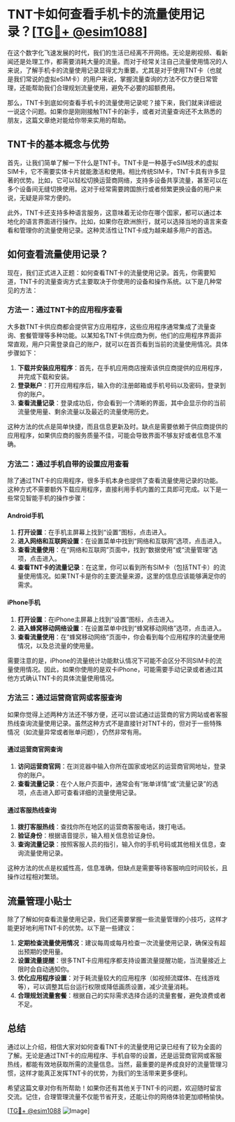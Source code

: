 # TNT卡如何查看手机卡的流量使用记录？[[TG💪+ @esim1088](https://t.me/s/esim1088)]

在这个数字化飞速发展的时代，我们的生活已经离不开网络。无论是刷视频、看新闻还是处理工作，都需要消耗大量的流量。而对于经常关注自己流量使用情况的人来说，了解手机卡的流量使用记录显得尤为重要。尤其是对于使用TNT卡（也就是我们常说的虚拟eSIM卡）的用户来说，掌握流量查询的方法不仅方便日常管理，还能帮助我们合理规划流量使用，避免不必要的超额费用。

那么，TNT卡到底如何查看手机卡的流量使用记录呢？接下来，我们就来详细说一说这个问题。如果你是刚刚接触TNT卡的新手，或者对流量查询还不太熟悉的朋友，这篇文章绝对能给你带来实用的帮助。

## TNT卡的基本概念与优势

首先，让我们简单了解一下什么是TNT卡。TNT卡是一种基于eSIM技术的虚拟SIM卡，它不需要实体卡片就能激活和使用。相比传统SIM卡，TNT卡具有许多显著的优势。比如，它可以轻松切换运营商网络，支持多设备共享流量，甚至可以在多个设备间无缝切换使用。这对于经常需要跨国旅行或者频繁更换设备的用户来说，无疑是非常方便的。

此外，TNT卡还支持多种语言服务，这意味着无论你在哪个国家，都可以通过本地化的语言界面进行操作。比如，如果你在欧洲旅行，就可以选择当地的语言来查看和管理你的流量使用记录。这种灵活性让TNT卡成为越来越多用户的首选。

## 如何查看流量使用记录？

现在，我们正式进入正题：如何查看TNT卡的流量使用记录。首先，你需要知道，TNT卡的流量查询方式主要取决于你使用的设备和操作系统。以下是几种常见的方法：

### 方法一：通过TNT卡的应用程序查看

大多数TNT卡供应商都会提供官方应用程序，这些应用程序通常集成了流量查询、套餐管理等多种功能。以某知名TNT卡供应商为例，他们的应用程序界面非常直观，用户只需登录自己的账户，就可以在首页看到当前的流量使用情况。具体步骤如下：

1. **下载并安装应用程序**：首先，在手机应用商店搜索该供应商提供的应用程序，并完成下载和安装。
2. **登录账户**：打开应用程序后，输入你的注册邮箱或手机号码以及密码，登录到你的账户。
3. **查看流量记录**：登录成功后，你会看到一个清晰的界面，其中会显示你的当前流量使用量、剩余流量以及最近的流量使用历史。

这种方法的优点是简单快捷，而且信息更新及时。缺点是需要依赖于供应商提供的应用程序，如果供应商的服务质量不佳，可能会导致界面不够友好或者信息不准确。

### 方法二：通过手机自带的设置应用查看

除了通过TNT卡的应用程序，很多手机本身也提供了查看流量使用记录的功能。这种方式不需要额外下载应用程序，直接利用手机内置的工具即可完成。以下是一些常见智能手机的操作步骤：

#### Android手机

1. **打开设置**：在手机主屏幕上找到“设置”图标，点击进入。
2. **进入网络和互联网设置**：在设置菜单中找到“网络和互联网”选项，点击进入。
3. **查看流量使用**：在“网络和互联网”页面中，找到“数据使用”或“流量管理”选项，点击进入。
4. **查看TNT卡的流量记录**：在这里，你可以看到所有SIM卡（包括TNT卡）的流量使用情况。如果TNT卡是你的主要流量来源，这里的信息应该能够满足你的需求。

#### iPhone手机

1. **打开设置**：在iPhone主屏幕上找到“设置”图标，点击进入。
2. **进入蜂窝移动网络设置**：在设置菜单中找到“蜂窝移动网络”选项，点击进入。
3. **查看流量使用**：在“蜂窝移动网络”页面中，你会看到每个应用程序的流量使用情况，以及总流量的使用量。

需要注意的是，iPhone的流量统计功能默认情况下可能不会区分不同SIM卡的流量使用情况。因此，如果你使用的是双卡iPhone，可能需要手动记录或者通过其他方式确认TNT卡的具体流量使用情况。

### 方法三：通过运营商官网或客服查询

如果你觉得上述两种方法还不够方便，还可以尝试通过运营商的官方网站或者客服热线查询流量使用记录。虽然这种方式不是直接针对TNT卡的，但对于一些特殊情况（如流量异常或者账单问题），仍然非常有用。

#### 通过运营商官网查询

1. **访问运营商官网**：在浏览器中输入你所在国家或地区的运营商官网地址，登录你的账户。
2. **查看流量记录**：在个人账户页面中，通常会有“账单详情”或“流量记录”的选项，点击进入即可查看详细的流量使用记录。

#### 通过客服热线查询

1. **拨打客服热线**：查找你所在地区的运营商客服电话，拨打电话。
2. **验证身份**：根据语音提示，输入相关信息验证身份。
3. **查询流量记录**：按照客服人员的指引，输入你的手机号码或其他相关信息，查询流量使用记录。

这种方法的优点是权威性高，信息准确，但缺点是需要等待客服响应时间较长，且操作过程相对繁琐。

## 流量管理小贴士

除了了解如何查看流量使用记录，我们还需要掌握一些流量管理的小技巧，这样才能更好地利用TNT卡的优势。以下是一些建议：

1. **定期检查流量使用情况**：建议每周或每月检查一次流量使用记录，确保没有超出预期的使用量。
2. **设置流量提醒**：很多TNT卡应用程序都支持设置流量提醒功能，当流量接近上限时会自动通知你。
3. **优化应用程序设置**：对于耗流量较大的应用程序（如视频流媒体、在线游戏等），可以调整其后台运行权限或降低画质设置，减少流量消耗。
4. **合理规划流量套餐**：根据自己的实际需求选择合适的流量套餐，避免浪费或者不足。

## 总结

通过以上介绍，相信大家对如何查看TNT卡的流量使用记录已经有了较为全面的了解。无论是通过TNT卡的应用程序、手机自带的设置，还是运营商官网或客服热线，都能有效地获取所需的流量信息。当然，最重要的是养成良好的流量管理习惯，这样才能真正发挥TNT卡的优势，为我们的生活带来更多便利。

希望这篇文章对你有所帮助！如果你还有其他关于TNT卡的问题，欢迎随时留言交流。记住，合理管理流量不仅能节省开支，还能让你的网络体验更加顺畅愉快。

[[TG💪+ @esim1088](https://t.me/s/esim1088) ![Image](https://i.postimg.cc/4NQfJmqS/Snipaste-2025-05-13-00-14-12.png)]
